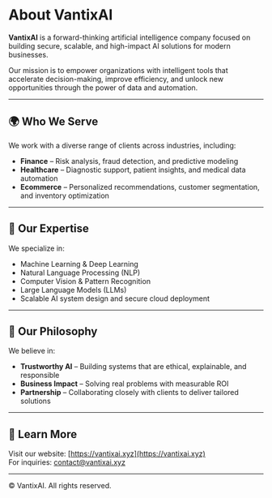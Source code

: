 # About VantixAI

**VantixAI** is a forward-thinking artificial intelligence company focused on building secure, scalable, and high-impact AI solutions for modern businesses.

Our mission is to empower organizations with intelligent tools that accelerate decision-making, improve efficiency, and unlock new opportunities through the power of data and automation.

---

## 🌍 Who We Serve

We work with a diverse range of clients across industries, including:

- **Finance** – Risk analysis, fraud detection, and predictive modeling
- **Healthcare** – Diagnostic support, patient insights, and medical data automation
- **Ecommerce** – Personalized recommendations, customer segmentation, and inventory optimization

---

## 🧠 Our Expertise

We specialize in:

- Machine Learning & Deep Learning
- Natural Language Processing (NLP)
- Computer Vision & Pattern Recognition
- Large Language Models (LLMs)
- Scalable AI system design and secure cloud deployment

---

## 🤝 Our Philosophy

We believe in:

- **Trustworthy AI** – Building systems that are ethical, explainable, and responsible
- **Business Impact** – Solving real problems with measurable ROI
- **Partnership** – Collaborating closely with clients to deliver tailored solutions

---

## 🔗 Learn More

Visit our website: [https://vantixai.xyz](https://vantixai.xyz)  
For inquiries: [contact@vantixai.xyz](mailto:sarabfsd@gmail.com)

---

© VantixAI. All rights reserved.
